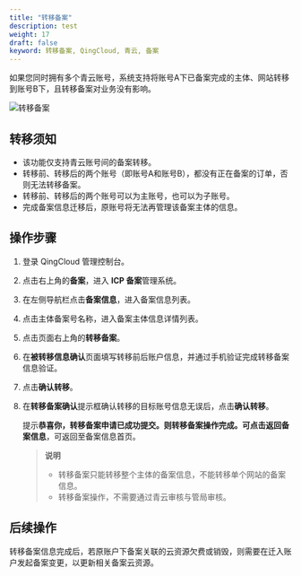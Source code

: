 ```yaml
---
title: "转移备案"
description: test
weight: 17
draft: false
keyword: 转移备案, QingCloud, 青云, 备案
---
```


如果您同时拥有多个青云账号，系统支持将账号A下已备案完成的主体、网站转移到账号B下，且转移备案对业务没有影响。

![转移备案](../../_images/switch_filling_01.png)

## 转移须知

- 该功能仅支持青云账号间的备案转移。
- 转移前、转移后的两个账号（即账号A和账号B），都没有正在备案的订单，否则无法转移备案。
- 转移前、转移后的两个账号可以为主账号，也可以为子账号。
- 完成备案信息迁移后，原账号将无法再管理该备案主体的信息。

## 操作步骤

1. 登录 QingCloud 管理控制台。

2. 点击右上角的**备案**，进入 **ICP 备案**管理系统。

3. 在左侧导航栏点击**备案信息**，进入备案信息列表。

4. 点击主体备案号名称，进入备案主体信息详情列表。

5. 点击页面右上角的**转移备案**。

6. 在**被转移信息确认**页面填写转移前后账户信息，并通过手机验证完成转移备案信息验证。

7. 点击**确认转移**。

8. 在**转移备案确认**提示框确认转移的目标账号信息无误后，点击**确认转移**。

   提示**恭喜你，转移备案申请已成功提交。**则转移备案操作完成。可点击**返回备案信息**，可返回至备案信息首页。

   >**说明**
   >
   >* 转移备案只能转移整个主体的备案信息，不能转移单个网站的备案信息。
   >* 转移备案操作，不需要通过青云审核与管局审核。

## 后续操作

转移备案信息完成后，若原账户下备案关联的云资源欠费或销毁，则需要在迁入账户发起备案变更，以更新相关备案云资源。

